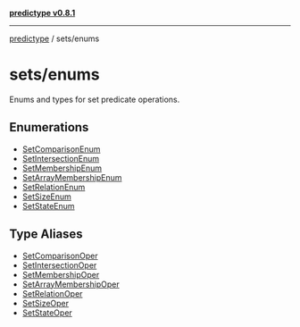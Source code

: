 [**predictype v0.8.1**](../../README.md)

***

[predictype](../../modules.md) / sets/enums

# sets/enums

Enums and types for set predicate operations.

## Enumerations

- [SetComparisonEnum](enumerations/SetComparisonEnum.md)
- [SetIntersectionEnum](enumerations/SetIntersectionEnum.md)
- [SetMembershipEnum](enumerations/SetMembershipEnum.md)
- [SetArrayMembershipEnum](enumerations/SetArrayMembershipEnum.md)
- [SetRelationEnum](enumerations/SetRelationEnum.md)
- [SetSizeEnum](enumerations/SetSizeEnum.md)
- [SetStateEnum](enumerations/SetStateEnum.md)

## Type Aliases

- [SetComparisonOper](type-aliases/SetComparisonOper.md)
- [SetIntersectionOper](type-aliases/SetIntersectionOper.md)
- [SetMembershipOper](type-aliases/SetMembershipOper.md)
- [SetArrayMembershipOper](type-aliases/SetArrayMembershipOper.md)
- [SetRelationOper](type-aliases/SetRelationOper.md)
- [SetSizeOper](type-aliases/SetSizeOper.md)
- [SetStateOper](type-aliases/SetStateOper.md)
